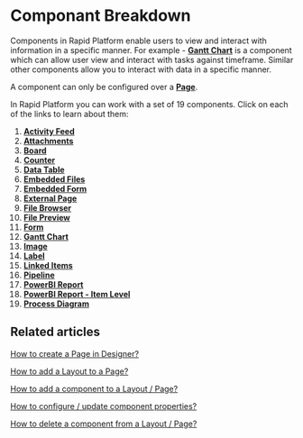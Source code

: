# Componant Breakdown

Components in Rapid Platform enable users to view and interact with information in a specific manner. For example - [**Gantt Chart**](https://docs.rapidplatform.com/books/experiences/page/how-to-configure-the-page-gantt-chart-component "How to configure the Page - Gantt Chart Component?") is a component which can allow user view and interact with tasks against timeframe. Similar other components allow you to interact with data in a specific manner.

A component can only be configured over a [**Page**](https://docs.rapidplatform.com/books/glossary/page/page-layout-and-component "Page, layout and component").

In Rapid Platform you can work with a set of 19 components. Click on each of the links to learn about them:

1. [**Activity Feed**](../activity-feed/activity-feed.md "What is an Activity Feed component on a Layout / Page?")
2. [**Attachments**](../attachments/attachments.md "What is an Attachments component on a Layout / Page?")
3. [**Board**](../board/board.md "What is a Board component on a Layout / Page?")
4. [**Counter**](../counter/counter.md "What is a Counter component on a Layout / Page?")
5. [**Data Table**](../data-table/data-table.md "What is a Data Table component on a Layout / Page?")
6. [**Embedded Files**](../embedded-file/embedded-file.md "What is an Embedded Files component on a Layout / Page?")
7. [**Embedded Form**](../embedded-form/embedded-form.md "What is a Embedded Form component on a Layout / Page?")
8. [**External Page**](../external-page/external-page.md "What is an External Page component on a Layout / Page?")
9. [**File Browser**](../file-browser/file-browser.md "What is a File Browser component on a Layout / Page?")
10. [**File Preview**](../file-preview/file-preview.md "What is a File Preview component on a Layout / Page?")
11. [**Form**](../form/form.md "What is a Form Component on a Layout / Page?")
12. [**Gantt Chart**](../gantt-chart/gantt-chart.md "How to configure the Page - Gantt Chart Component?")
13. [**Image**](../image/image.md "What is an Image component on a Layout / Page?")
14. [**Label**](../label/label.md "What is a Label component?")
15. [**Linked Items**](../linked-items/linked-items.md "What is a Linked Items component on a Layout / Page?")
16. [**Pipeline**](../pipeline/pipeline.md "What is a Pipeline component on a Layout / Page?")
17. [**PowerBI Report**](../power-bi/power-bi.md "What is a PowerBi Report component on a Layout / Page?")
18. [**PowerBI Report - Item Level**](../power-bi-item/power-bi-item.md "What is a PowerBI Report - Item Level component on a Layout / Page?")
19. [**Process Diagram**](../process-diagram/process-diagram.md "What is a Process Diagram component on a Layout / Page?")

## Related articles

[How to create a Page in Designer?](/docs/Rapid/4-Keyper%20Manual/2-Designer/2-Pages/5-how-to-guides/how-to-create-pages/how-to-create-pages.md "How to create a Page in Designer?")

[How to add a Layout to a Page?](/docs/Rapid/4-Keyper%20Manual/2-Designer/2-Pages/5-how-to-guides/how-to-add-a-layout-to-a-page/how-to-add-a-layout-to-a-page.md "How to add a Layout to a Page?")

[How to add a component to a Layout / Page?](/docs/Rapid/4-Keyper%20Manual/2-Designer/2-Pages/5-how-to-guides/how-to-add-a-component/how-to-add-a-component.md "How to add a component to a Page?")

[How to configure / update component properties?](/docs/Rapid/4-Keyper%20Manual/2-Designer/2-Pages/3-Components/2-configuring-components/2-configuring-components.md "How to configure / update component properties?")

[How to delete a component from a Layout / Page?](/docs/Rapid/4-Keyper%20Manual/2-Designer/2-Pages/5-how-to-guides/how-to-delete-a-layout-from-a-page/how-to-delete-a-layout-from-a-page.md "How to delete a component from a Layout / Page?")